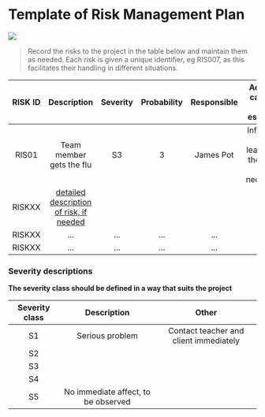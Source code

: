 # Template of Risk Management Plan

![](https://openclipart.org/image/400px/svg_to_png/163063/dontlifttoomuch.png)

> Record the risks to the project in the table below and maintain them as needed. Each risk is given a unique identifier, eg RIS007, as this facilitates their handling in different situations.

| RISK ID |	Description | Severity | Probability | Responsible | Action in case the risk escalates | 
|:--:|:--:|:--:|:--:|:--:|:--:|
| RIS01 | Team member gets the flu |  S3 | 3 |  James Pot | Inform the team leader and the client, if necessary. |
| RISKXX | [detailed description of risk, if needed]() | | | |
| RISKXX | ... |... |... |... |
| RISKXX |... |... |... |... |

### Severity descriptions

**The severity class should be defined in a way that suits the project**

| Severity class | Description | Other |
|:----:|:----:|:----:|
| S1 | Serious problem | Contact teacher and client immediately  | 
| S2 | | | 
| S3 | | | 
| S4 | | | 
| S5 | No immediate affect, to be observed   |  | 


